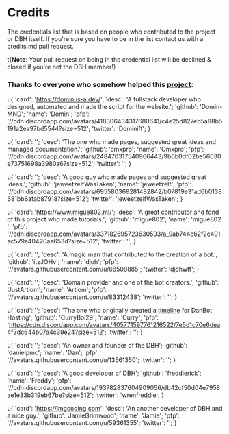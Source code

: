 # Credits

The credentials list that is based on people who contributed to the project or DBH itself. If you're sure you have to be in the list contact us with a credits.md pull request.

t{**Note**: Your pull request on being in the credential list will be declined & closed if you're not the DBH member!}

### Thanks to everyone who somehow helped this [project](https://help.dbh.wtf):

u{
'card': 'https://domin.is-a.dev/';
'desc': 'A fullstack developer who designed, automated and made the script for the website.';
'github': 'Domin-MND';
'name': 'Domin';
'pfp': '//cdn.discordapp.com/avatars/418306434317680641/c4e25d827eb5a88b5191a2ea97bd5544?size=512';
'twitter': 'Dominiff';
}

u{
'card': '';
'desc': 'The one who made pages, suggested great ideas and managed documentation.';
'github': 'omxpro';
'name': 'Omxpro';
'pfp': '//cdn.discordapp.com/avatars/248470317540966443/9b6b0df02be56630e73751698a3980a6?size=512';
'twitter': '';
}

u{
'card': '';
'desc': 'A good guy who made pages and suggested great ideas.';
'github': 'jeweetzelfWasTaken';
'name': 'jeweetzelf';
'pfp': '//cdn.discordapp.com/avatars/695580369281482842/b07819e31ad6b0138681bb6afab87918?size=512';
'twitter': 'jeweetzelfWasTaken';
}

u{
'card': 'https://www.migue802.ml/';
'desc': 'A great contributor and fond of this project who made tutorials.';
'github': 'migue802';
'name': 'migue802 ';
'pfp': '//cdn.discordapp.com/avatars/337182695723630593/a_9ab744c62f2c491ac579a40420aa653d?size=512';
'twitter': '';
}

u{
'card': '';
'desc': 'A magic man that contributed to the creation of a bot.';
'github': 'itzJOHv';
'name': 'djoh';
'pfp': '//avatars.githubusercontent.com/u/68508885';
'twitter': 'djohwtf';
}

u{
'card': '';
'desc': 'Domain provider and one of the bot creators.';
'github': 'JustArtiom';
'name': 'Artiom';
'pfp': '//avatars.githubusercontent.com/u/83312438';
'twitter': '';
}

u{
'card': '';
'desc': 'The one who originally created a [timeline](//github.com/CurryBoi29/DanBot-Hosting-Timeline) for DanBot Hosting';
'github': 'CurryBoi29';
'name': 'Curry';
'pfp': 'https://cdn.discordapp.com/avatars/405771597761216522/7e5d1c70e6dea4f3dc644b07a4c39e24?size=512';
'twitter': '';
}

u{
'card': '';
'desc': 'An owner and founder of the DBH';
'github': 'danielpmc';
'name': 'Dan';
'pfp': '//avatars.githubusercontent.com/u/13561350';
'twitter': '';
}

u{
'card': '';
'desc': 'A good developer of DBH';
'github': 'freddierick';
'name': 'Freddy';
'pfp': '//cdn.discordapp.com/avatars/193782837604909056/db42cf50d04e7958ae1e33b319eb67be?size=512';
'twitter': 'wrenfreddie';
}

u{
'card': 'https://jmgcoding.com';
'desc': 'An another developer of DBH and a nice guy.';
'github': 'JamieGrimwood';
'name': 'Jamie';
'pfp': '//avatars.githubusercontent.com/u/59361355';
'twitter': '';
}
